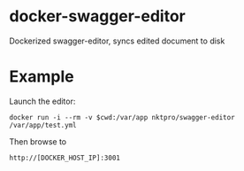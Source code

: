 # docker-swagger-editor
Dockerized swagger-editor, syncs edited document to disk

# Example

Launch the editor:

    docker run -i --rm -v $cwd:/var/app nktpro/swagger-editor /var/app/test.yml
    
Then browse to

    http://[DOCKER_HOST_IP]:3001
    

